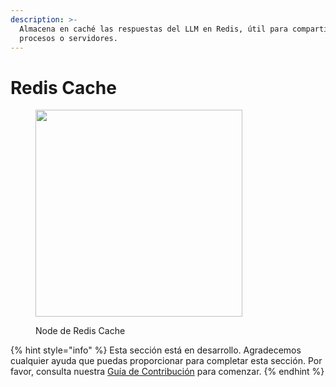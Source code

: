 ```yaml
---
description: >-
  Almacena en caché las respuestas del LLM en Redis, útil para compartir cache entre múltiples
  procesos o servidores.
---
```


# Redis Cache

<figure><img src="../../../.gitbook/assets/image--4---1---1---1---1---1---1---1---1---1-.png" alt="" width="331"><figcaption><p>Node de Redis Cache</p></figcaption></figure>

{% hint style="info" %}
Esta sección está en desarrollo. Agradecemos cualquier ayuda que puedas proporcionar para completar esta sección. Por favor, consulta nuestra [Guía de Contribución](../../../contributing/) para comenzar.
{% endhint %}
